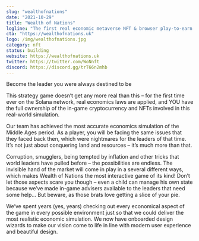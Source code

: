 ```yaml
---
slug: "wealthofnations"
date: "2021-10-29"
title: "Wealth of Nations"
logline: "The first real economic metaverse NFT & browser play-to-earn strategy game built on solana"
cta: "https://wealthofnations.uk"
logo: /img/wealthofnations.jpg
category: nft
status: building
website: https://wealthofnations.uk
twitter: https://twitter.com/WoNnft
discord: https://discord.gg/trT66n2mhb
---
```


Become the leader you were always destined to be

This strategy game doesn’t get any more real than this – for the first time ever on the Solana network, real economics laws are applied, 
and YOU have the full ownership of the in-game cryptocurrency and NFTs involved in this real-world simulation.

Our team has achieved the most accurate economics simulation of the Middle Ages period. As a player, you will be facing the same issues that they faced back then, 
which were nightmares for the leaders of that time. It’s not just about conquering land and resources – it’s much more than that.

Corruption, smugglers, being tempted by inflation and other tricks that world leaders have pulled before – the possibilities are endless. 
The invisible hand of the market will come in play in a several different ways, which makes Wealth of Nations the most interactive game of its kind! 
Don’t let those aspects scare you though – even a child can manage his own state because we’ve made in-game advisers available to the leaders that need some help… But beware, 
as those brats love getting a slice of your pie.

We’ve spent years (yes, years) checking out every economical aspect of the game in every possible environment just so that we could deliver the most realistic economic simulation. 
We now have onboarded design wizards to make our vision come to life in line with modern user experience and beautiful design.

